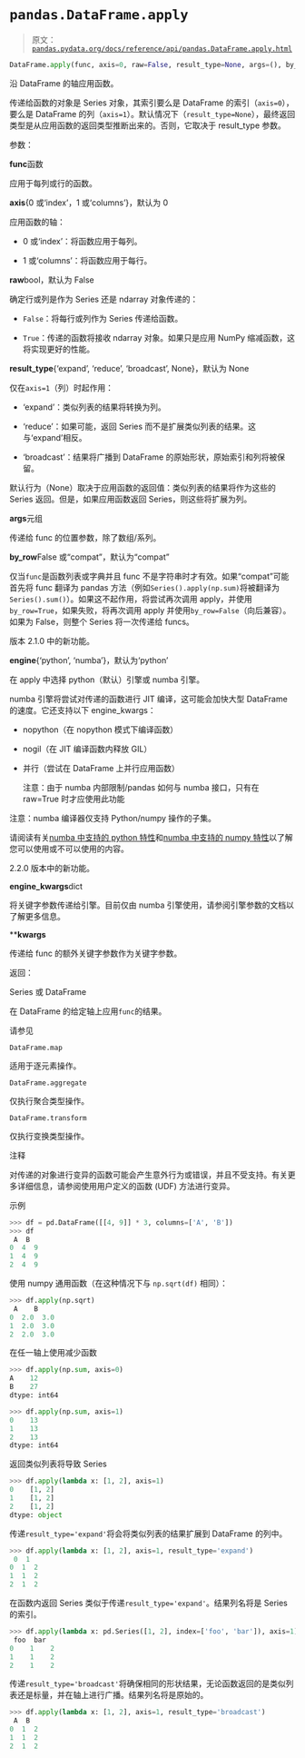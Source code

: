 # `pandas.DataFrame.apply`

> 原文：[`pandas.pydata.org/docs/reference/api/pandas.DataFrame.apply.html`](https://pandas.pydata.org/docs/reference/api/pandas.DataFrame.apply.html)

```py
DataFrame.apply(func, axis=0, raw=False, result_type=None, args=(), by_row='compat', engine='python', engine_kwargs=None, **kwargs)
```

沿 DataFrame 的轴应用函数。

传递给函数的对象是 Series 对象，其索引要么是 DataFrame 的索引（`axis=0`），要么是 DataFrame 的列（`axis=1`）。默认情况下（`result_type=None`），最终返回类型是从应用函数的返回类型推断出来的。否则，它取决于 result_type 参数。

参数：

**func**函数

应用于每列或行的函数。

**axis**{0 或‘index’，1 或‘columns’}，默认为 0

应用函数的轴：

+   0 或‘index’：将函数应用于每列。

+   1 或‘columns’：将函数应用于每行。

**raw**bool，默认为 False

确定行或列是作为 Series 还是 ndarray 对象传递的：

+   `False`：将每行或列作为 Series 传递给函数。

+   `True`：传递的函数将接收 ndarray 对象。如果只是应用 NumPy 缩减函数，这将实现更好的性能。

**result_type**{‘expand’, ‘reduce’, ‘broadcast’, None}，默认为 None

仅在`axis=1`（列）时起作用：

+   ‘expand’：类似列表的结果将转换为列。

+   ‘reduce’：如果可能，返回 Series 而不是扩展类似列表的结果。这与‘expand’相反。

+   ‘broadcast’：结果将广播到 DataFrame 的原始形状，原始索引和列将被保留。

默认行为（None）取决于应用函数的返回值：类似列表的结果将作为这些的 Series 返回。但是，如果应用函数返回 Series，则这些将扩展为列。

**args**元组

传递给 func 的位置参数，除了数组/系列。

**by_row**False 或“compat”，默认为“compat”

仅当`func`是函数列表或字典并且 func 不是字符串时才有效。如果“compat”可能首先将 func 翻译为 pandas 方法（例如`Series().apply(np.sum)`将被翻译为`Series().sum()`）。如果这不起作用，将尝试再次调用 apply，并使用`by_row=True`，如果失败，将再次调用 apply 并使用`by_row=False`（向后兼容）。如果为 False，则整个 Series 将一次传递给 funcs。

版本 2.1.0 中的新功能。

**engine**{‘python’, ‘numba’}，默认为‘python’

在 apply 中选择 python（默认）引擎或 numba 引擎。

numba 引擎将尝试对传递的函数进行 JIT 编译，这可能会加快大型 DataFrame 的速度。它还支持以下 engine_kwargs：

+   nopython（在 nopython 模式下编译函数）

+   nogil（在 JIT 编译函数内释放 GIL）

+   并行（尝试在 DataFrame 上并行应用函数）

    注意：由于 numba 内部限制/pandas 如何与 numba 接口，只有在 raw=True 时才应使用此功能

注意：numba 编译器仅支持 Python/numpy 操作的子集。

请阅读有关[numba 中支持的 python 特性](https://numba.pydata.org/numba-doc/dev/reference/pysupported.html)和[numba 中支持的 numpy 特性](https://numba.pydata.org/numba-doc/dev/reference/numpysupported.html)以了解您可以使用或不可以使用的内容。

2.2.0 版本中的新功能。

**engine_kwargs**dict

将关键字参数传递给引擎。目前仅由 numba 引擎使用，请参阅引擎参数的文档以了解更多信息。

****kwargs**

传递给 func 的额外关键字参数作为关键字参数。

返回：

Series 或 DataFrame

在 DataFrame 的给定轴上应用`func`的结果。

请参见

`DataFrame.map`

适用于逐元素操作。

`DataFrame.aggregate`

仅执行聚合类型操作。

`DataFrame.transform`

仅执行变换类型操作。

注释

对传递的对象进行变异的函数可能会产生意外行为或错误，并且不受支持。有关更多详细信息，请参阅使用用户定义的函数 (UDF) 方法进行变异。

示例

```py
>>> df = pd.DataFrame([[4, 9]] * 3, columns=['A', 'B'])
>>> df
 A  B
0  4  9
1  4  9
2  4  9 
```

使用 numpy 通用函数（在这种情况下与 `np.sqrt(df)` 相同）：

```py
>>> df.apply(np.sqrt)
 A    B
0  2.0  3.0
1  2.0  3.0
2  2.0  3.0 
```

在任一轴上使用减少函数

```py
>>> df.apply(np.sum, axis=0)
A    12
B    27
dtype: int64 
```

```py
>>> df.apply(np.sum, axis=1)
0    13
1    13
2    13
dtype: int64 
```

返回类似列表将导致 Series

```py
>>> df.apply(lambda x: [1, 2], axis=1)
0    [1, 2]
1    [1, 2]
2    [1, 2]
dtype: object 
```

传递`result_type='expand'`将会将类似列表的结果扩展到 DataFrame 的列中。

```py
>>> df.apply(lambda x: [1, 2], axis=1, result_type='expand')
 0  1
0  1  2
1  1  2
2  1  2 
```

在函数内返回 Series 类似于传递`result_type='expand'`。结果列名将是 Series 的索引。

```py
>>> df.apply(lambda x: pd.Series([1, 2], index=['foo', 'bar']), axis=1)
 foo  bar
0    1    2
1    1    2
2    1    2 
```

传递`result_type='broadcast'`将确保相同的形状结果，无论函数返回的是类似列表还是标量，并在轴上进行广播。结果列名将是原始的。

```py
>>> df.apply(lambda x: [1, 2], axis=1, result_type='broadcast')
 A  B
0  1  2
1  1  2
2  1  2 
```
